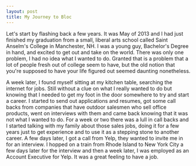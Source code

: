 ```yaml
---
layout: post
title: My Journey to Bloc
---
```

Let's start by flashing back a few years. It was May of 2013 and I had just finished my graduation from a small, liberal arts school called Saint Anselm's College in Manchester, NH. I was a young guy, Bachelor's Degree in hand, and excited to get out and take on the world. There was only one problem, I had no idea what I wanted to do. Granted that is a problem that a lot of people fresh out of college seem to have, but the old notion that you're supposed to have your life figured out seemed daunting nonetheless.

A week later, I found myself sitting at my kitchen table, searching the internet for jobs. Still without a clue on what I really wanted to do but knowing that I needed to get my foot in the door somewhere to try and start a career. I started to send out applications and resumes, got some call backs from companies that have outdoor salesmen who sell office products, went on interviews with them and came back knowing that it was not what I wanted to do. For a week or two there was a lull in call backs and I started talking with my family about those sales jobs, doing it for a few years just to get experience and to use it as a stepping stone to another career. A few days later, I got a call from Yelp, they wanted to invite me in for an interview. I hopped on a train from Rhode Island to New York City a few days later for the interview and then a week later, I was employed as an Account Executive for Yelp. It was a great feeling to have a job.
